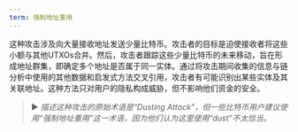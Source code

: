 ```yaml
---
term: 强制地址重用
---
```


这种攻击涉及向大量接收地址发送少量比特币。攻击者的目标是迫使接收者将这些小额与其他UTXOs合并。然后，攻击者跟踪这些少量比特币的未来移动，旨在形成地址群集，即确定多个地址是否属于同一实体。通过将攻击期间收集的信息与链分析中使用的其他数据和启发式方法交叉引用，攻击者有可能识别出某些实体及其关联地址。这种方法只对用户的隐私构成威胁，但不影响他们资金的安全。

> ► *描述这种攻击的原始术语是“Dusting Attack”，但一些比特币用户建议使用“强制地址重用”这一术语，因为他们认为这里使用“dust”不太恰当。*